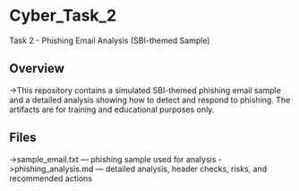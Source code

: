 # Cyber_Task_2
Task 2 - Phishing Email Analysis (SBI-themed Sample)

Overview
---------------------------------------------------------------------------------------------------------------------------------------------------

->This repository contains a simulated SBI-themed phishing email sample and a detailed analysis showing how to detect and respond to phishing. The artifacts are for training and educational purposes only.

Files
--------------------------------------------------------------------------------------------------------
->sample_email.txt — phishing sample used for analysis
->phishing_analysis.md — detailed analysis, header checks, risks, and recommended actions

